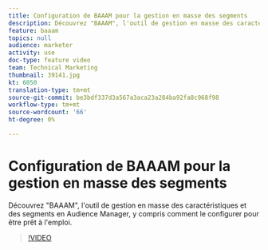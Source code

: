 ```yaml
---
title: Configuration de BAAAM pour la gestion en masse des segments
description: Découvrez "BAAAM", l'outil de gestion en masse des caractéristiques et des segments en Audience Manager, y compris comment le configurer pour être prêt à l'emploi.
feature: baaam
topics: null
audience: marketer
activity: use
doc-type: feature video
team: Technical Marketing
thumbnail: 39141.jpg
kt: 6050
translation-type: tm+mt
source-git-commit: be3bdf337d3a567a3aca23a284ba92fa8c968f98
workflow-type: tm+mt
source-wordcount: '66'
ht-degree: 0%

---
```



# Configuration de BAAAM pour la gestion en masse des segments

Découvrez &quot;BAAAM&quot;, l&#39;outil de gestion en masse des caractéristiques et des segments en Audience Manager, y compris comment le configurer pour être prêt à l&#39;emploi.

>[!VIDEO](https://video.tv.adobe.com/v/39141/?quality=12&learn=on)
